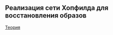 ## Реализация сети Хопфилда для восстановления образов

[Теория](https://github.com/the-hwk/GSTU-multilayer-neural-networks-and-pattern-recognition/blob/main/theory.pdf)
